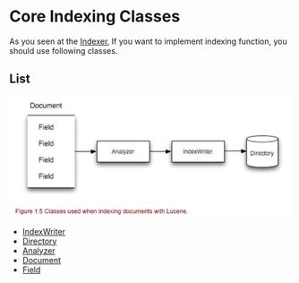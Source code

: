 # Core Indexing Classes
As you seen at the [Indexer](https://github.com/HIPERCUBE/LuceneInActionStudy/tree/master/project/Indexer), If you want to implement indexing function, you should use following classes.

## List
![](https://github.com/HIPERCUBE/LuceneInActionStudy/blob/master/book/CoreIndexingClasses/image_classes.jpg)
 - [IndexWriter](https://github.com/HIPERCUBE/LuceneInActionStudy/blob/master/book/CoreIndexingClasses/IndexWriter.md)
 - [Directory](https://github.com/HIPERCUBE/LuceneInActionStudy/blob/master/book/CoreIndexingClasses/Directory.md)
 - [Analyzer](https://github.com/HIPERCUBE/LuceneInActionStudy/blob/master/book/CoreIndexingClasses/Analyzer.md)
 - [Document](https://github.com/HIPERCUBE/LuceneInActionStudy/blob/master/book/CoreIndexingClasses/Document.md)
 - [Field](https://github.com/HIPERCUBE/LuceneInActionStudy/blob/master/book/CoreIndexingClasses/Field.md)
